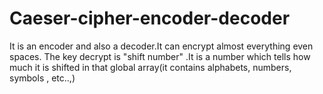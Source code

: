 # Caeser-cipher-encoder-decoder


  It is an encoder and also a decoder.It can encrypt almost everything even spaces.
  The key decrypt is "shift number" .It is a number which tells how much it is shifted in that global array(it contains alphabets, numbers, symbols , etc..,)
